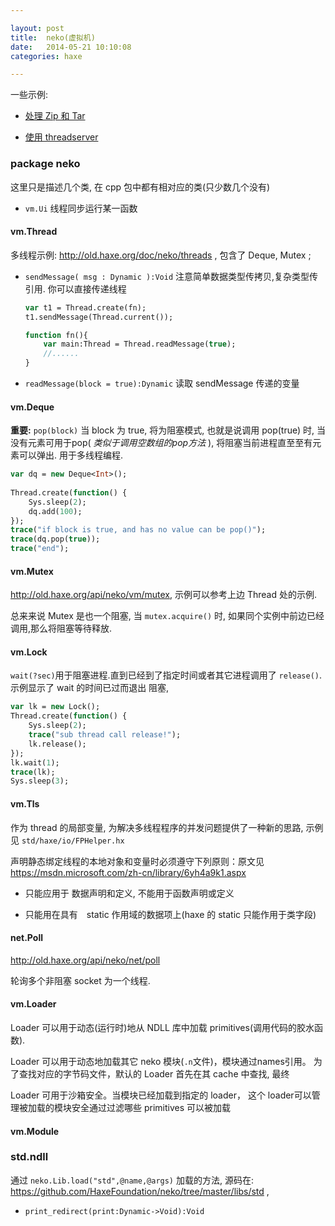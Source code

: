 ```yaml
---

layout: post
title:  neko(虚拟机)
date:   2014-05-21 10:10:08
categories: haxe

---
```


一些示例:

 * [处理 Zip 和 Tar](http://old.haxe.org/doc/neko/zip)

 * [使用 threadserver](http://old.haxe.org/doc/neko/threadserver)


<!-- more -->



### package neko

这里只是描述几个类, 在 cpp 包中都有相对应的类(只少数几个没有)

 * `vm.Ui` 线程同步运行某一函数


#### vm.Thread

多线程示例: http://old.haxe.org/doc/neko/threads , 包含了 Deque, Mutex ;

 * `sendMessage( msg : Dynamic ):Void` 注意简单数据类型传拷贝,复杂类型传引用. 你可以直接传递线程

	```haxe
	var t1 = Thread.create(fn);
	t1.sendMessage(Thread.current());	
	
	function fn(){
		var main:Thread = Thread.readMessage(true);
		//......
	}
	```

 * `readMessage(block = true):Dynamic` 读取 sendMessage 传递的变量 


#### vm.Deque 

**重要:** `pop(block)` 当 block 为 true, 将为阻塞模式, 也就是说调用 pop(true) 时, 当没有元素可用于pop( *类似于调用空数组的pop方法* ), 将阻塞当前进程直至至有元素可以弹出. 用于多线程编程.

```haxe
var dq = new Deque<Int>();
		
Thread.create(function() {
	Sys.sleep(2);
	dq.add(100);
});
trace("if block is true, and has no value can be pop()");
trace(dq.pop(true));
trace("end");
```

#### vm.Mutex

http://old.haxe.org/api/neko/vm/mutex, 示例可以参考上边 Thread 处的示例.

总来来说 Mutex 是也一个阻塞, 当 `mutex.acquire()` 时, 如果同个实例中前边已经调用,那么将阻塞等待释放.

#### vm.Lock

`wait(?sec)`用于阻塞进程.直到已经到了指定时间或者其它进程调用了 `release()`. 示例显示了 wait 的时间已过而退出 阻塞, 

```haxe
var lk = new Lock();
Thread.create(function() {
	Sys.sleep(2);
	trace("sub thread call release!");
	lk.release();
});
lk.wait(1);
trace(lk);
Sys.sleep(3);
```

#### vm.Tls

作为 thread 的局部变量, 为解决多线程程序的并发问题提供了一种新的思路,  示例见 `std/haxe/io/FPHelper.hx`

声明静态绑定线程的本地对象和变量时必须遵守下列原则：原文见 https://msdn.microsoft.com/zh-cn/library/6yh4a9k1.aspx

 * 只能应用于 数据声明和定义, 不能用于函数声明或定义

 * 只能用在具有　static 作用域的数据项上(haxe 的 static 只能作用于类字段)


#### net.Poll

http://old.haxe.org/api/neko/net/poll

轮询多个非阻塞 socket 为一个线程.

#### vm.Loader

Loader 可以用于动态(运行时)地从 NDLL 库中加载 primitives(调用代码的胶水函数).

Loader 可以用于动态地加载其它 neko 模块(`.n`文件)，模块通过names引用。
为了查找对应的字节码文件，默认的 Loader 首先在其 cache 中查找, 
最终

Loader 可用于沙箱安全。当模块已经加载到指定的 loader， 
这个 loader可以管理被加载的模块安全通过过滤哪些 primitives 可以被加载

#### vm.Module


### std.ndll

通过 `neko.Lib.load("std",@name,@args)` 加载的方法, 源码在: https://github.com/HaxeFoundation/neko/tree/master/libs/std ,

 * `print_redirect(print:Dynamic->Void):Void`

<br />
<br />